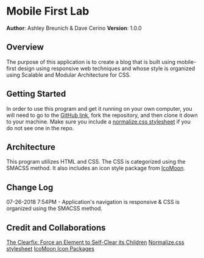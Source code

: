 # Mobile First Lab

**Author**: Ashley Breunich & Dave Cerino
**Version**: 1.0.0

## Overview
The purpose of this application is to create a blog that is built using mobile-first design using responsive web techniques and whose style is organized using Scalable and Modular Architecture for CSS. 

## Getting Started
In order to use this program and get it running on your own computer, you will need to go to the [GitHub link](https://github.com/DaveLestat/01-mobile-first/tree/dave-ashley/dave-ashley), fork the repository, and then clone it down to your machine. Make sure you include a [normalize.css stylesheet](https://github.com/necolas/normalize.css/blob/master/normalize.css) if you do not see one in the repo.

## Architecture
This program utilizes HTML and CSS. The CSS is categorized using the SMACSS method. It also includes an icon style package from [IcoMoon](https://icomoon.io/).

## Change Log
07-26-2018 7:54PM - Application's navigation is responsive & CSS is organized using the SMACSS method.

## Credit and Collaborations
[The Clearfix: Force an Element to Self-Clear its Children](https://css-tricks.com/snippets/css/clear-fix/)
[Normalize.css stylesheet](https://github.com/necolas/normalize.css/blob/master/normalize.css)
[IcoMoon Icon Packages](https://icomoon.io/)